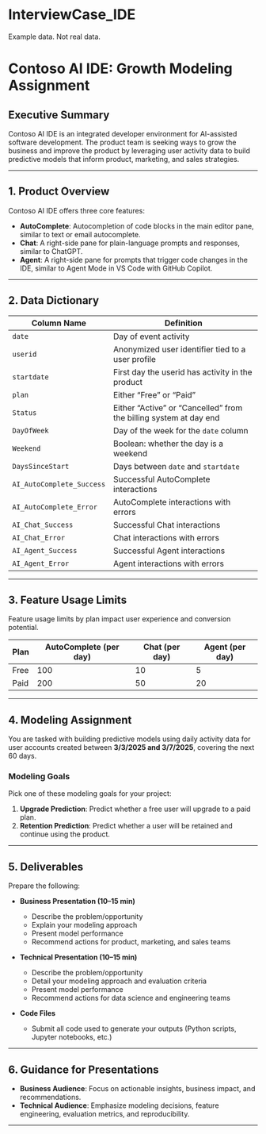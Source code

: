 # InterviewCase_IDE
Example data. Not real data.

# Contoso AI IDE: Growth Modeling Assignment

## Executive Summary

Contoso AI IDE is an integrated developer environment for AI-assisted software development. The product team is seeking ways to grow the business and improve the product by leveraging user activity data to build predictive models that inform product, marketing, and sales strategies.

---

## 1. Product Overview

Contoso AI IDE offers three core features:

- **AutoComplete**: Autocompletion of code blocks in the main editor pane, similar to text or email autocomplete.
- **Chat**: A right-side pane for plain-language prompts and responses, similar to ChatGPT.
- **Agent**: A right-side pane for prompts that trigger code changes in the IDE, similar to Agent Mode in VS Code with GitHub Copilot.

---

## 2. Data Dictionary

| Column Name                | Definition                                                        |
|----------------------------|-------------------------------------------------------------------|
| `date`                     | Day of event activity                                             |
| `userid`                   | Anonymized user identifier tied to a user profile                 |
| `startdate`                | First day the userid has activity in the product                  |
| `plan`                     | Either “Free” or “Paid”                                           |
| `Status`                   | Either “Active” or “Cancelled” from the billing system at day end |
| `DayOfWeek`                | Day of the week for the `date` column                             |
| `Weekend`                  | Boolean: whether the day is a weekend                             |
| `DaysSinceStart`           | Days between `date` and `startdate`                               |
| `AI_AutoComplete_Success`  | Successful AutoComplete interactions                              |
| `AI_AutoComplete_Error`    | AutoComplete interactions with errors                             |
| `AI_Chat_Success`          | Successful Chat interactions                                      |
| `AI_Chat_Error`            | Chat interactions with errors                                     |
| `AI_Agent_Success`         | Successful Agent interactions                                     |
| `AI_Agent_Error`           | Agent interactions with errors                                    |

---

## 3. Feature Usage Limits

Feature usage limits by plan impact user experience and conversion potential.

| Plan   | AutoComplete (per day) | Chat (per day) | Agent (per day) |
|--------|------------------------|----------------|-----------------|
| Free   | 100                    | 10             | 5               |
| Paid   | 200                    | 50             | 20              |

---

## 4. Modeling Assignment

You are tasked with building predictive models using daily activity data for user accounts created between **3/3/2025 and 3/7/2025**, covering the next 60 days.

### Modeling Goals
Pick one of these modeling goals for your project: 
1. **Upgrade Prediction**: Predict whether a free user will upgrade to a paid plan.
2. **Retention Prediction**: Predict whether a user will be retained and continue using the product.

---

## 5. Deliverables

Prepare the following:

- **Business Presentation (10–15 min)**
  - Describe the problem/opportunity
  - Explain your modeling approach
  - Present model performance
  - Recommend actions for product, marketing, and sales teams

- **Technical Presentation (10–15 min)**
  - Describe the problem/opportunity
  - Detail your modeling approach and evaluation criteria
  - Present model performance
  - Recommend actions for data science and engineering teams

- **Code Files**
  - Submit all code used to generate your outputs (Python scripts, Jupyter notebooks, etc.)

---

## 6. Guidance for Presentations

- **Business Audience**: Focus on actionable insights, business impact, and recommendations.
- **Technical Audience**: Emphasize modeling decisions, feature engineering, evaluation metrics, and reproducibility.

---
